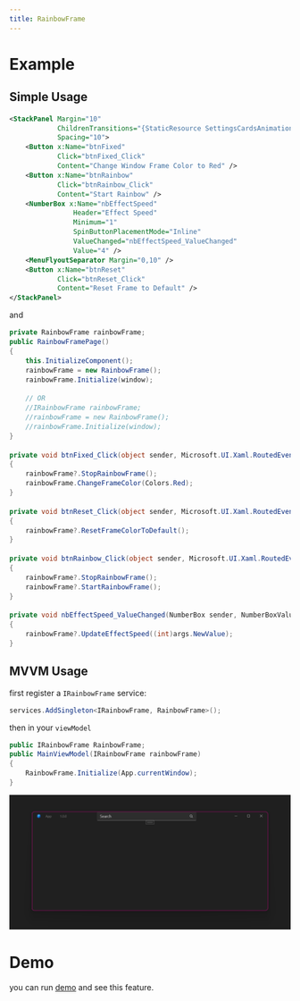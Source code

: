 ```yaml
---
title: RainbowFrame
---
```


# Example

## Simple Usage

```xml
<StackPanel Margin="10"
            ChildrenTransitions="{StaticResource SettingsCardsAnimations}"
            Spacing="10">
    <Button x:Name="btnFixed"
            Click="btnFixed_Click"
            Content="Change Window Frame Color to Red" />
    <Button x:Name="btnRainbow"
            Click="btnRainbow_Click"
            Content="Start Rainbow" />
    <NumberBox x:Name="nbEffectSpeed"
                Header="Effect Speed"
                Minimum="1"
                SpinButtonPlacementMode="Inline"
                ValueChanged="nbEffectSpeed_ValueChanged"
                Value="4" />
    <MenuFlyoutSeparator Margin="0,10" />
    <Button x:Name="btnReset"
            Click="btnReset_Click"
            Content="Reset Frame to Default" />
</StackPanel>
```

and

```cs
private RainbowFrame rainbowFrame;
public RainbowFramePage()
{
    this.InitializeComponent();
    rainbowFrame = new RainbowFrame();
    rainbowFrame.Initialize(window);

    // OR
    //IRainbowFrame rainbowFrame;
    //rainbowFrame = new RainbowFrame();
    //rainbowFrame.Initialize(window);
}

private void btnFixed_Click(object sender, Microsoft.UI.Xaml.RoutedEventArgs e)
{
    rainbowFrame?.StopRainbowFrame();
    rainbowFrame.ChangeFrameColor(Colors.Red);
}

private void btnReset_Click(object sender, Microsoft.UI.Xaml.RoutedEventArgs e)
{
    rainbowFrame?.ResetFrameColorToDefault();
}

private void btnRainbow_Click(object sender, Microsoft.UI.Xaml.RoutedEventArgs e)
{
    rainbowFrame?.StopRainbowFrame();
    rainbowFrame?.StartRainbowFrame();
}

private void nbEffectSpeed_ValueChanged(NumberBox sender, NumberBoxValueChangedEventArgs args)
{
    rainbowFrame?.UpdateEffectSpeed((int)args.NewValue);
}
```

## MVVM Usage
first register a `IRainbowFrame` service:
```cs
services.AddSingleton<IRainbowFrame, RainbowFrame>();
```
then in your `viewModel`


```cs
public IRainbowFrame RainbowFrame;
public MainViewModel(IRainbowFrame rainbowFrame)
{
    RainbowFrame.Initialize(App.currentWindow);
}
```

![DevWinUI](https://raw.githubusercontent.com/ghost1372/DevWinUI-Resources/refs/heads/main/DevWinUI-Docs/RainbowFrame.gif)

# Demo
you can run [demo](https://github.com/Ghost1372/DevWinUI) and see this feature.
